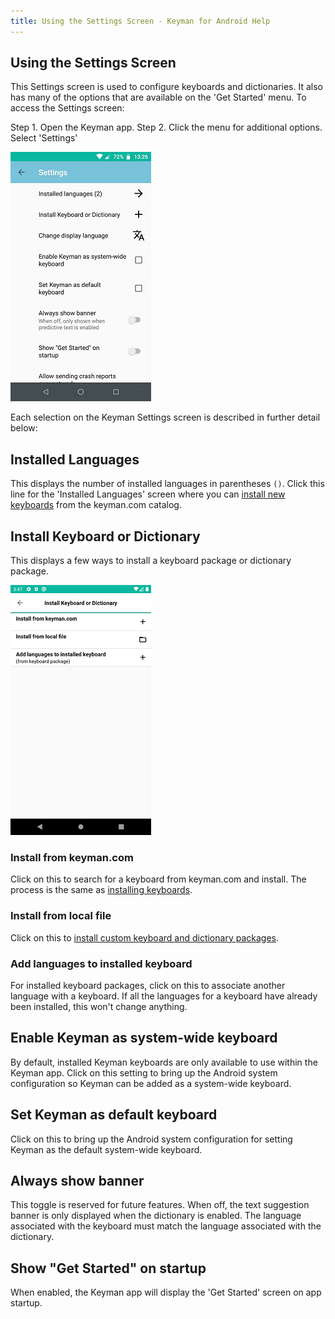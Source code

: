 ```yaml
---
title: Using the Settings Screen - Keyman for Android Help
---
```


## Using the Settings Screen

This Settings screen is used to configure keyboards and dictionaries.
It also has many of the options that are available on the 'Get Started' menu. To access the Settings screen:

Step 1. Open the Keyman app.
Step 2. Click the menu for additional options. Select 'Settings'

![](../../android_images/settings-screen-ap.png)

Each selection on the Keyman Settings screen is described in further detail below:


## Installed Languages
This displays the number of installed languages in parentheses `()`. Click this line for the 'Installed Languages'
screen where you can [install new keyboards](../../start/installing-keyboards) from the keyman.com catalog.

## Install Keyboard or Dictionary
This displays a few ways to install a keyboard package or dictionary package.

![](../../android_images/settings-screen-install-keyboard-dictionary.png)

### Install from keyman.com
Click on this to search for a keyboard from keyman.com and install. The process is the same as [installing keyboards](../../start/installing-keyboards).

### Install from local file
Click on this to [install custom keyboard and dictionary packages](../installing-custom-packages).

### Add languages to installed keyboard
For installed keyboard packages, click on this to associate another language with a keyboard.
If all the languages for a keyboard have already been installed,
this won't change anything.

## Enable Keyman as system-wide keyboard
By default, installed Keyman keyboards are only available to use within the Keyman app. Click on this setting to
bring up the Android system configuration so Keyman can be added as a system-wide keyboard.

## Set Keyman as default keyboard
Click on this to bring up the Android system configuration for setting Keyman as the default system-wide keyboard.

## Always show banner
This toggle is reserved for future features. When off, the text suggestion banner is only displayed when
the dictionary is enabled. The language associated with the keyboard must match the language associated with
the dictionary.

## Show "Get Started" on startup
When enabled, the Keyman app will display the 'Get Started' screen on app startup.
